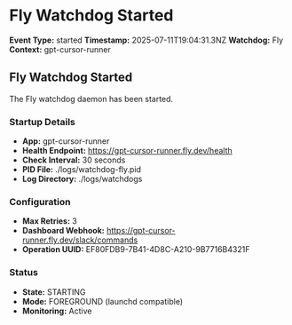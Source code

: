 # Fly Watchdog Started

**Event Type:** started
**Timestamp:** 2025-07-11T19:04:31.3NZ
**Watchdog:** Fly
**Context:** gpt-cursor-runner


## Fly Watchdog Started

The Fly watchdog daemon has been started.

### Startup Details
- **App:** gpt-cursor-runner
- **Health Endpoint:** https://gpt-cursor-runner.fly.dev/health
- **Check Interval:** 30 seconds
- **PID File:** ./logs/watchdog-fly.pid
- **Log Directory:** ./logs/watchdogs

### Configuration
- **Max Retries:** 3
- **Dashboard Webhook:** https://gpt-cursor-runner.fly.dev/slack/commands
- **Operation UUID:** EF80FDB9-7B41-4D8C-A210-9B7716B4321F

### Status
- **State:** STARTING
- **Mode:** FOREGROUND (launchd compatible)
- **Monitoring:** Active


